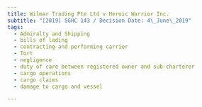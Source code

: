```yaml
---
title: Wilmar Trading Pte Ltd v Heroic Warrior Inc.
subtitle: "[2019] SGHC 143 / Decision Date: 4\_June\_2019"
tags:
  - Admiralty and Shipping
  - bills of lading
  - contracting and performing carrier
  - Tort
  - negligence
  - duty of care between registered owner and sub-charterer
  - cargo operations
  - cargo claims
  - damage to cargo and vessel

---
```

